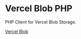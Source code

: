# Vercel Blob PHP

PHP Client for Vercel Blob Storage.

[Vercel Blob](https://vercel.com/docs/storage/vercel-blob)